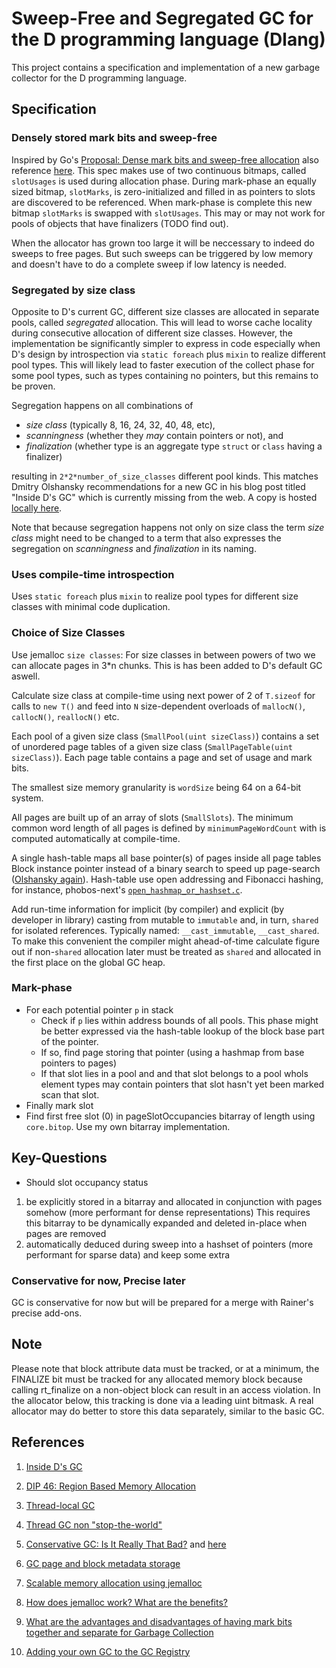 # Sweep-Free and Segregated GC for the D programming language (Dlang)

This project contains a specification and implementation of a new garbage
collector for the D programming language.

## Specification

### Densely stored mark bits and sweep-free

Inspired by Go's [Proposal: Dense mark bits and sweep-free
allocation](https://github.com/golang/proposal/blob/master/design/12800-sweep-free-alloc.md)
also reference [here](https://github.com/golang/go/issues/12800). This spec
makes use of two continuous bitmaps, called `slotUsages` is used during
allocation phase. During mark-phase an equally sized bitmap, `slotMarks`, is
zero-initialized and filled in as pointers to slots are discovered to be
referenced. When mark-phase is complete this new bitmap `slotMarks` is swapped
with `slotUsages`. This may or may not work for pools of objects that have
finalizers (TODO find out).

When the allocator has grown too large it will be neccessary to indeed do
sweeps to free pages. But such sweeps can be triggered by low memory and
doesn't have to do a complete sweep if low latency is needed.

### Segregated by size class

Opposite to D's current GC, different size classes are allocated in separate
pools, called *segregated* allocation. This will lead to worse cache locality
during consecutive allocation of different size classes. However, the
implementation be significantly simpler to express in code especially when D's
design by introspection via `static foreach` plus `mixin` to realize different
pool types. This will likely lead to faster execution of the collect phase for
some pool types, such as types containing no pointers, but this remains to be
proven.

Segregation happens on all combinations of

- *size class* (typically 8, 16, 24, 32, 40, 48, etc),
- *scanningness* (whether they *may* contain pointers or not), and
- *finalization* (whether type is an aggregate type `struct` or
  `class` having a finalizer)

resulting in `2*2*number_of_size_classes` different pool kinds. This matches
Dmitry Olshansky recommendations for a new GC in his blog post titled "Inside
D's GC" which is currently missing from the web. A copy is hosted [locally
here](./inside-d-gc-by-dmitry-olshansky.md).

Note that because segregation happens not only on size class the term *size
class* might need to be changed to a term that also expresses the segregation on
*scanningness* and *finalization* in its naming.

### Uses compile-time introspection

Uses `static foreach` plus `mixin` to realize pool types for different size
classes with minimal code duplication.

### Choice of Size Classes

Use jemalloc `size classes`: For size classes in between powers of two we can
allocate pages in 3*n chunks. This is has been added to D's default GC aswell.

Calculate size class at compile-time using next power of 2 of `T.sizeof` for
calls to `new T()` and feed into `N` size-dependent overloads of `mallocN()`,
`callocN()`, `reallocN()` etc.

Each pool of a given size class (`SmallPool(uint sizeClass)`) contains a set of
unordered page tables of a given size class (`SmallPageTable(uint
sizeClass)`). Each page table contains a page and set of usage and mark bits.

The smallest size memory granularity is `wordSize` being 64 on a 64-bit system.

All pages are built up of an array of slots (`SmallSlots`). The minimum common
word length of all pages is defined by `minimumPageWordCount` with is computed
automatically at compile-time.

A single hash-table maps all base pointer(s) of pages inside all page tables
Block instance pointer instead of a binary search to speed up page-search
([Olshansky again](./inside-d-gc-by-dmitry-olshansky.md)). Hash-table use open
addressing and Fibonacci hashing, for instance, phobos-next's
[`open_hashmap_or_hashset.c`](https://github.com/nordlow/phobos-next/blob/master/src/open_hashmap_or_hashset.d).

Add run-time information for implicit (by compiler) and explicit (by developer
in library) casting from mutable to `immutable` and, in turn, `shared` for
isolated references.  Typically named: `__cast_immutable`, `__cast_shared`. To
make this convenient the compiler might ahead-of-time calculate figure out if
non-`shared` allocation later must be treated as `shared` and allocated in the
first place on the global GC heap.

### Mark-phase

- For each potential pointer `p` in stack
  - Check if `p` lies within address bounds of all pools. This phase might be
    better expressed via the hash-table lookup of the block base part of the
    pointer.
  - If so, find page storing that pointer (using a hashmap from base pointers to pages)
  - If that slot lies in a pool and and that slot belongs to a pool whols
    element types may contain pointers that slot hasn't yet been marked scan that
    slot.
- Finally mark slot
- Find first free slot (0) in pageSlotOccupancies bitarray of length using
  `core.bitop`. Use my own bitarray implementation.

## Key-Questions

- Should slot occupancy status

1. be explicitly stored in a bitarray and allocated in conjunction with
pages somehow (more performant for dense representations) This requires this
bitarray to be dynamically expanded and deleted in-place when pages are
removed
2. automatically deduced during sweep into a hashset of pointers (more
performant for sparse data) and keep some extra

### Conservative for now, Precise later

GC is conservative for now but will be prepared for a merge with Rainer's
precise add-ons.

## Note

Please note that block attribute data must be tracked, or at a minimum, the
FINALIZE bit must be tracked for any allocated memory block because calling
rt_finalize on a non-object block can result in an access violation.  In the
allocator below, this tracking is done via a leading uint bitmask.  A real
allocator may do better to store this data separately, similar to the basic GC.

## References

1. [Inside D's GC](https://olshansky.me/gc/runtime/dlang/2017/06/14/inside-d-gc.html)

2. [DIP 46: Region Based Memory Allocation](https://wiki.dlang.org/DIP46)

3. [Thread-local GC](https://forum.dlang.org/thread/xiaxgllobsiiuttavivb@forum.dlang.org)

4. [Thread GC non "stop-the-world"](https://forum.dlang.org/post/dnxgbumzenupviqymhrg@forum.dlang.org)

5. [Conservative GC: Is It Really That Bad?](https://www.excelsiorjet.com/blog/articles/conservative-gc-is-it-really-that-bad/)
   and [here](https://forum.dlang.org/thread/qperkcrrngfsbpbumydc@forum.dlang.org)

6. [GC page and block metadata storage](https://forum.dlang.org/thread/fvmiudfposhggpjgtluf@forum.dlang.org)

7. [Scalable memory allocation using jemalloc](https://www.facebook.com/notes/facebook-engineering/scalable-memory-allocation-using-jemalloc/480222803919/)

8. [How does jemalloc work? What are the benefits?](https://stackoverflow.com/questions/1624726/how-does-jemalloc-work-what-are-the-benefits)

9. [What are the advantages and disadvantages of having mark bits together and separate for Garbage Collection](https://stackoverflow.com/questions/23057531/what-are-the-advantages-and-disadvantages-of-having-mark-bits-together-and-separ)

10. [Adding your own GC to the GC Registry](https://dlang.org/spec/garbage.html#gc_registry)
